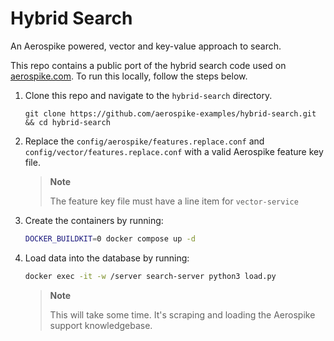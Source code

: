 # Hybrid Search
An Aerospike powered, vector and key-value approach to search.

This repo contains a public port of the hybrid search code used on [aerospike.com](https://aerospike.com).
To run this locally, follow the steps below.

1. Clone this repo and navigate to the `hybrid-search` directory.
    ```
    git clone https://github.com/aerospike-examples/hybrid-search.git && cd hybrid-search
    ```
2. Replace the `config/aerospike/features.replace.conf` and `config/vector/features.replace.conf` with a valid Aerospike feature key file.
    >**Note**
    >
    >The feature key file must have a line item for `vector-service`
3. Create the containers by running:
    ```bash
    DOCKER_BUILDKIT=0 docker compose up -d
    ```
4. Load data into the database by running:
    ```bash
    docker exec -it -w /server search-server python3 load.py
    ```
    >**Note**
    >
    >This will take some time. It's scraping and loading the Aerospike support knowledgebase.